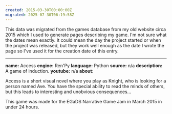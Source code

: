 ```yaml
---
created: 2015-03-30T00:00:00Z
migrated: 2025-07-30T06:19:58Z
---
```


This data was migrated from the games database from my old website circa 2015 which I used to generate pages describing my game. I'm not sure what the dates mean exactly. It could mean the day the project started or when the project was released, but they work well enough as the date I wrote the page so I've used it for the creation date of this entry.

---

**name:** Access
**engine:** Ren'Py
**language:** Python
**source:** n/a
**description:** A game of induction.
**youtube:** n/a
**about:**

Access is a short visual novel where you play as Knight, who is looking for a person named Ave. You have the special ability to read the minds of others, but this leads to interesting and unobvious consequences...

This game was made for the EGaDS Narrative Game Jam in March 2015 in under 24 hours.
